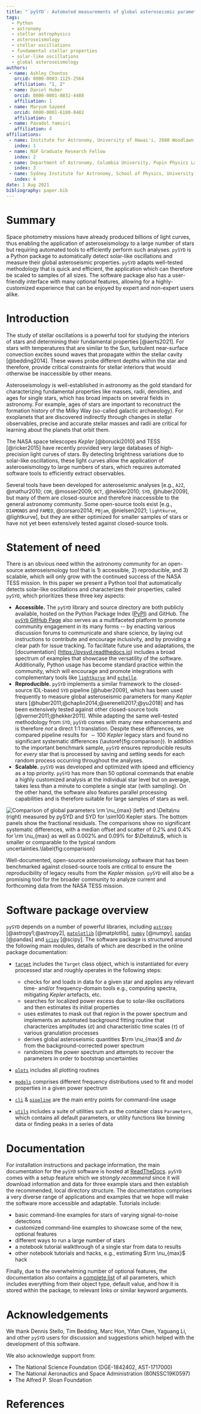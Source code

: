 ```yaml
---
title: "`pySYD`: Automated measurements of global asteroseismic parameters"
tags:
  - Python
  - astronomy
  - stellar astrophysics
  - asteroseismology
  - stellar oscillations
  - fundamental stellar properties
  - solar-like oscillations
  - global asteroseismology
authors:
 - name: Ashley Chontos
   orcid: 0000-0003-1125-2564
   affiliation: "1, 2"
 - name: Daniel Huber
   orcid: 0000-0001-8832-4488
   affiliation: 1
 - name: Maryum Sayeed 
   orcid: 0000-0001-6180-8482
   affiliation: 3
 - name: Pavadol Yamsiri
   affiliation: 4
affiliations:
 - name: Institute for Astronomy, University of Hawai'i, 2680 Woodlawn Drive, Honolulu, HI 96822, USA
   index: 1
 - name: NSF Graduate Research Fellow
   index: 2
 - name: Department of Astronomy, Columbia University, Pupin Physics Laboratories, New York, NY 10027, USA
   index: 3
 - name: Sydney Institute for Astronomy, School of Physics, University of Sydney, NSW 2006, Australia
   index: 4
date: 1 Aug 2021
bibliography: paper.bib
---
```


# Summary

Space photometry missions have already produced billions of light curves, 
thus enabling the application of asteroseismology to a large number of stars 
but requiring automated tools to efficiently perform such analyses. `pySYD` 
is a Python package to automatically detect solar-like oscillations and measure 
their global asteroseismic properties. `pySYD` adapts well-tested methodology 
that is quick and efficient, the application which can therefore be scaled to 
samples of all sizes. The software package also has a user-friendly interface 
with many optional features, allowing for a highly-customized experience that 
can be enjoyed by expert and non-expert users alike. 

# Introduction

The study of stellar oscillations is a powerful tool for studying the interiors 
of stars and determining their fundamental properties [@aerts2021]. For stars 
with temperatures that are similar to the Sun, turbulent near-surface convection 
excites sound waves that propagate within the stellar cavity [@bedding2014]. 
These waves probe different depths within the star and therefore, provide critical 
constraints for stellar interiors that would otherwise be inaccessible by other means. 

Asteroseismology is well-established in astronomy as the gold standard for 
characterizing fundamental properties like masses, radii, densities, and ages 
for single stars, which has broad impacts on several fields in astronomy. For 
example, ages of stars are important to reconstruct the formation history of 
the Milky Way (so-called galactic archaeology). For exoplanets that are discovered 
indirectly through changes in stellar observables, precise and accurate stellar 
masses and radii are critical for learning about the planets that orbit them.

The NASA space telescopes *Kepler* [@borucki2010] and TESS [@ricker2015]
have recently provided very large databases of high-precision light curves of 
stars. By detecting brightness variations due to solar-like oscillations, these 
light curves allow the application of asteroseismology to large numbers of stars, 
which requires automated software tools to efficiently extract observables. 

Several tools have been developed for asteroseismic analyses [e.g., `A2Z`, 
@mathur2010; `COR`, @mosser2009; `OCT`, @hekker2010; `SYD`, @huber2009], but 
many of them are closed-source and therefore inaccessible to the general 
astronomy community. Some open-source tools exist [e.g., `DIAMONDS` and `FAMED`, 
@corsaro2014; `PBjam`, @nielsen2021; `lightkurve`, @lightkurve], but they are 
either optimized for smaller samples of stars or have not yet been extensively 
tested against closed-source tools.

# Statement of need

There is an obvious need within the astronomy community for an open-source 
asteroseismology tool that is 1) accessible, 2) reproducible, and 3) scalable, 
which  will only grow with the continued success of the NASA TESS mission. In 
this paper we present a Python tool that automatically detects solar-like 
oscillations and characterizes their properties, called `pySYD`, 
which prioritizes these three key aspects: 

- **Accessible.** The `pySYD` library and source directory are both 
  publicly available, hosted on the Python Package Index 
  ([PyPI](https://pypi.org/project/pysyd/)) and GitHub. The 
  [`pySYD` GitHub Page](https://github.com/ashleychontos/pySYD) 
  also serves as a multifaceted platform to promote community engagement 
  in its many forms -- by enacting various discussion forums to communicate 
  and share science, by laying out instructions to contribute and 
  encourage inclusivity, and by providing a clear path for issue tracking. 
  To facilitate future use and adaptations, the [documentation]
  (https://pysyd.readthedocs.io) includes a broad spectrum of examples that showcase the 
  versatility of the software. Additionally, Python usage has become 
  standard practice within the community, which will encourage and promote 
  integrations with complementary tools like [`lightkurve`](https://docs.lightkurve.org)
  and [`echelle`](https://github.com/danhey/echelle). 
- **Reproducible.** `pySYD` implements a similar framework to the closed-source IDL-based 
  `SYD` pipeline [@huber2009], which has been used frequently to measure global asteroseismic 
  parameters for many *Kepler* stars [@huber2011;@chaplin2014;@serenelli2017;@yu2018] and has 
  been extensively tested against other closed-source tools [@verner2011;@hekker2011]. While 
  adapting the same well-tested methodology from `SYD`, `pySYD` comes with many new enhancements 
  and is therefore *not* a direct 1:1 translation. Despite these differences, we compared 
  pipeline results for $\sim100$ *Kepler* legacy stars and found no significant systematic 
  differences (\autoref{fig:comparison}). In addition to the important benchmark sample, 
  `pySYD` ensures reproducible results for *every* star that is processed by saving and 
  setting seeds for each random process occurring throughout the analyses.
- **Scalable.** `pySYD` was developed and optimized with speed and efficiency as a top priority. 
  `pySYD` has more than 50 optional commands that enable a highly customized analysis at the 
  individual star level but on average, takes less than a minute to complete a single star 
  (with sampling). On the other hand, the software also features parallel processing capabilities 
  and is therefore suitable for large samples of stars as well.


![Comparison of global parameters $\rm \nu_{max}$ (left) and $\Delta\nu$ (right) 
measured by `pySYD` and `SYD` for $\sim100$ *Kepler* stars. The bottom panels 
show the fractional residuals. The comparisons show no significant systematic 
differences, with a median offset and scatter of $0.2$\% and $0.4$\% for 
$\rm \nu_{max}$ as well as $0.002$\% and $0.09$\% for $\Delta\nu\$, which is smaller 
or comparable to the typical random uncertainties.\label{fig:comparison}](comparison.png)

Well-documented, open-source asteroseismology software that has been benchmarked 
against closed-source tools are critical to ensure the reproducibility of legacy 
results from the *Kepler* mission. `pySYD` will also be a promising tool for the 
broader community to analyze current and forthcoming data from the NASA TESS mission.

# Software package overview

`pySYD` depends on a number of powerful libraries, including [`astropy`](https://www.astropy.org) 
[@astropy1;@astropy2], [`matplotlib`](https://matplotlib.org) [@matplotlib], [`numpy`](https://numpy.org) [@numpy], 
[`pandas`](https://pandas.pydata.org) [@pandas] and [`scipy`](https://scipy.org) [@scipy]. The software package is structured 
around the following main modules, details of which are described in the 
online package documentation:

- [`target`](https://pysyd.readthedocs.io/en/latest/library/target.html) includes 
  the `Target` class object, which is instantiated for every processed star and 
  roughly operates in the following steps:
  
    * checks for and loads in data for a given star and applies any relevant time- and/or 
      frequency-domain tools e.g., computing spectra, mitigating *Kepler* artefacts, etc.
    * searches for localized power excess due to solar-like oscillations and then estimates 
      its initial properties 
    * uses estimates to mask out that region in the power spectrum and implements an 
      automated background fitting routine that characterizes amplitudes ($\sigma$) and 
      characteristic time scales ($\tau$) of various granulation processes
    * derives global asteroseismic quantities $\rm \nu_{max}$ and $\Delta\nu$ from the 
      background-corrected power spectrum
    * randomizes the power spectrum and attempts to recover the parameters in order to 
      bootstrap uncertainties
       
- [`plots`](https://pysyd.readthedocs.io/en/latest/library/plots.html) includes all plotting routines
- [`models`](https://pysyd.readthedocs.io/en/latest/library/utils.html) comprises different 
  frequency distributions used to fit and model properties in a given power spectrum
- [`cli`](https://pysyd.readthedocs.io/en/latest/usage/intro.html) & 
  [`pipeline`](https://pysyd.readthedocs.io/en/latest/library/pipeline.html) are the main 
  entry points for command-line usage
- [`utils`](https://pysyd.readthedocs.io/en/latest/library/utils.html) includes a suite 
  of utilities such as the container class `Parameters`, which contains all default 
  parameters, or utility functions like binning data or finding peaks in a series of data 

# Documentation

For installation instructions and package information, the main documentation 
for the `pySYD` software is hosted at [ReadTheDocs](https://pysyd.readthedocs.io/en/latest/). `pySYD`
comes with a setup feature which we *strongly recommend* since it will download 
information and data for three example stars and then establish the recommended, 
local directory structure. The documentation comprises a very diverse range of 
applications and examples that we hope will make the software more accessible 
and adaptable. Tutorials include:

 - basic command-line examples for stars of varying signal-to-noise detections
 - customized command-line examples to showcase some of the new, optional features 
 - different ways to run a large number of stars
 - a notebook tutorial walkthrough of a single star from data to results
 - other notebook tutorials and hacks, e.g., estimating $\rm \nu_{max}$ hack

Finally, due to the overwhelming number of optional features, the documentation 
also contains a [complete list](https://pysyd.readthedocs.io/en/latest/usage/glossary.html) 
of all parameters, which includes everything from their object 
type, default value, and how it is stored within the package, to relevant links 
or similar keyword arguments.

# Acknowledgements

We thank Dennis Stello, Tim Bedding, Marc Hon, Yifan Chen, Yaguang Li, and other
`pySYD` users for discussion and suggestions which helped with the development
of this software.

We also acknowledge support from: 
- The National Science Foundation (DGE-1842402, AST-1717000)
- The National Aeronautics and Space Administration (80NSSC19K0597)
- The Alfred P. Sloan Foundation

# References
